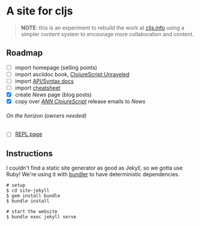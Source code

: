 # A site for cljs

> __NOTE__: this is an experiment to rebuild the work at [cljs.info](http://github.com/cljsinfo/cljs.info) using a simpler content system to encourage more collaboration and content.

## Roadmap

- [ ] import homepage (selling points)
- [ ] import asciidoc book, [ClojureScript Unraveled](https://leanpub.com/clojurescript-unraveled)
- [ ] import [API/Syntax docs](https://github.com/cljsinfo/cljs-api-docs)
- [ ] import [cheatsheet](http://cljs.info/cheatsheet)
- [x] create _News_ page (blog posts)
- [x] copy over [_ANN ClojureScript_] release emails to _News_

[_ANN ClojureScript_]:https://groups.google.com/forum/#!topicsearchin/clojurescript/%22the$20Clojure$20compiler$20that$20emits$20JavaScript$20source$20code%22

###### On the horizon (owners needed)

- [ ] [REPL page](http://chimeces.com/cljs-browser-repl/)

## Instructions

I couldn't find a static site generator as good as Jekyll, so we gotta use Ruby!
We're using it with [bundler](http://bundler.io) to have deterministic dependencies.

```shell
# setup
$ cd site-jekyll
$ gem install bundle
$ bundle install

# start the website
$ bundle exec jekyll serve
```
